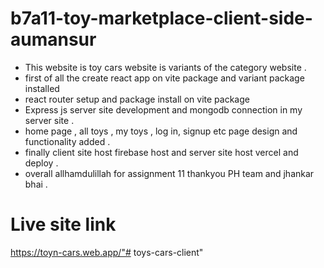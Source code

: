 # b7a11-toy-marketplace-client-side-aumansur
* This website is toy cars website is variants of the category website .
* first of all the create react app on vite package and variant package installed 
* react router setup and package install on vite package
* Express js server site development and mongodb  connection in my server site .
* home page , all toys , my toys , log in, signup etc page design and functionality added .
* finally client site host firebase host and server site host vercel and deploy .
* overall allhamdulillah for assignment 11 thankyou PH team and jhankar bhai . 

# Live site link
https://toyn-cars.web.app/"# toys-cars-client" 
